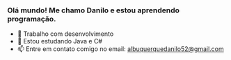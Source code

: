 ### Olá mundo! Me chamo Danilo e estou aprendendo programação.

- 🔭 Trabalho com desenvolvimento 
- 🌱 Estou estudando Java e C#
- 📫 Entre em contato comigo no email: albuquerquedanilo52@gmail.com


